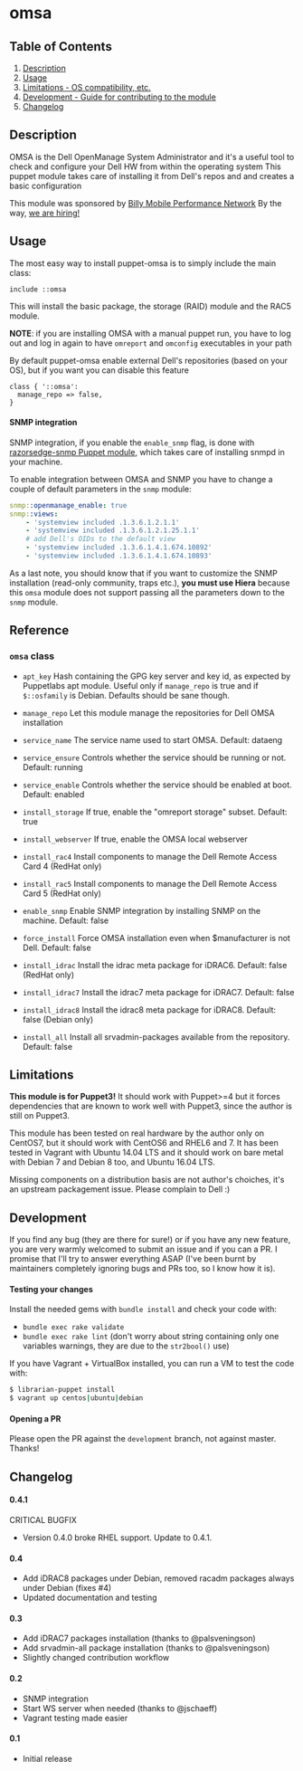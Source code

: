 # omsa

## Table of Contents

1. [Description](#description)
1. [Usage](#usage)
1. [Limitations - OS compatibility, etc.](#limitations)
1. [Development - Guide for contributing to the module](#development)
1. [Changelog](#changelog)

## Description

OMSA is the Dell OpenManage System Administrator and it's a useful tool
to check and configure your Dell HW from within the operating system
This puppet module takes care of installing it from Dell's repos and
and creates a basic configuration

This module was sponsored by [Billy Mobile Performance Network](http://www.billymob.com/en/)
By the way, [we are hiring!](http://www.billymob.com/en/careers.html)

## Usage

The most easy way to install puppet-omsa is to simply include the main class:

```puppet
include ::omsa
```

This will install the basic package, the storage (RAID) module and the RAC5
module.

**NOTE**: if you are installing OMSA with a manual puppet run, you have to log out
and log in again to have `omreport` and `omconfig` executables in your path

By default puppet-omsa enable external Dell's repositories (based on your OS),
but if you want you can disable this feature

```puppet
class { '::omsa':
  manage_repo => false,
}
```

#### SNMP integration

SNMP integration, if you enable the `enable_snmp` flag, is done with [razorsedge-snmp Puppet module](https://forge.puppet.com/razorsedge/snmp), which takes care of installing snmpd in your machine.

To enable integration between OMSA and SNMP you have to change a couple of default parameters in the `snmp` module:
```yaml
snmp::openmanage_enable: true
snmp::views:
    - 'systemview included .1.3.6.1.2.1.1'
    - 'systemview included .1.3.6.1.2.1.25.1.1'
    # add Dell's OIDs to the default view
    - 'systemview included .1.3.6.1.4.1.674.10892'
    - 'systemview included .1.3.6.1.4.1.674.10893'
```

As a last note, you should know that if you want to customize the SNMP installation (read-only community, traps etc.), **you must use Hiera** because this `omsa` module does not support passing all the parameters down to the `snmp` module.

## Reference

### `omsa` class

 * `apt_key`
  Hash containing the GPG key server and key id, as expected by
  Puppetlabs apt module. Useful only if `manage_repo` is true and if `$::osfamily`
  is Debian. Defaults should be sane though.

 * `manage_repo`
  Let this module manage the repositories for Dell OMSA installation

 * `service_name`
 The service name used to start OMSA. Default: dataeng

 * `service_ensure`
 Controls whether the service should be running or not. Default: running

 * `service_enable`
 Controls whether the service should be enabled at boot. Default: enabled

 * `install_storage`
 If true, enable the "omreport storage" subset. Default: true

 * `install_webserver`
 If true, enable the OMSA local webserver

 * `install_rac4`
 Install components to manage the Dell Remote Access Card 4 (RedHat only)

 * `install_rac5`
 Install components to manage the Dell Remote Access Card 5 (RedHat only)

 * `enable_snmp`
 Enable SNMP integration by installing SNMP on the machine. Default: false

 * `force_install`
 Force OMSA installation even when $manufacturer is not Dell. Default: false

 * `install_idrac`
 Install the idrac meta package for iDRAC6. Default: false (RedHat only)
 
 * `install_idrac7`
 Install the idrac7 meta package for iDRAC7. Default: false

 * `install_idrac8`
 Install the idrac8 meta package for iDRAC8. Default: false (Debian only)

 * `install_all`
 Install all srvadmin-packages available from the repository. Default: false

## Limitations

**This module is for Puppet3!** It should work with Puppet>=4 but it forces
dependencies that are known to work well with Puppet3, since the author is 
still on Puppet3.

This module has been tested on real hardware by the author only on CentOS7, but
it should work with CentOS6 and RHEL6 and 7.
It has been tested in Vagrant with Ubuntu 14.04 LTS and it should work on bare metal with
Debian 7 and Debian 8 too, and Ubuntu 16.04 LTS.

Missing components on a distribution basis are not author's choiches, it's an
upstream packagement issue. Please complain to Dell :)

## Development

If you find any bug (they are there for sure!) or if you have any new feature,
you are very warmly welcomed to submit an issue and if you can a PR. I promise
that I'll try to answer everything ASAP (I've been burnt by maintainers completely
ignoring bugs and PRs too, so I know how it is).

#### Testing your changes

Install the needed gems with `bundle install` and check your code with:
- `bundle exec rake validate`
- `bundle exec rake lint` (don't worry about string containing only one 
variables warnings, they are due to the `str2bool()` use)

If you have Vagrant + VirtualBox installed, you can run a VM to test the code with:

```bash
$ librarian-puppet install
$ vagrant up centos|ubuntu|debian
```

#### Opening a PR

Please open the PR against the `development` branch, not against master. Thanks!

## Changelog

#### 0.4.1
CRITICAL BUGFIX
- Version 0.4.0 broke RHEL support. Update to 0.4.1.

#### 0.4
- Add iDRAC8 packages under Debian, removed racadm packages always under Debian (fixes #4)
- Updated documentation and testing

#### 0.3
- Add iDRAC7 packages installation (thanks to @palsveningson)
- Add srvadmin-all package installation (thanks to @palsveningson)
- Slightly changed contribution workflow

#### 0.2
- SNMP integration
- Start WS server when needed (thanks to @jschaeff)
- Vagrant testing made easier

#### 0.1
- Initial release

